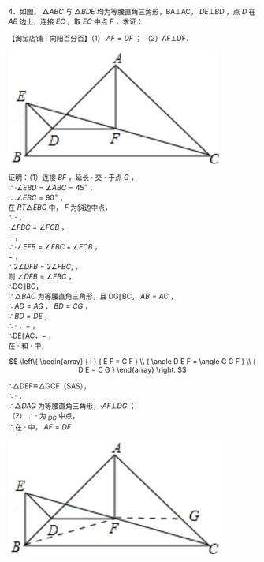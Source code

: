 4．如图， $\triangle A B C$ 与 $\triangle B D E$ 均为等腰直角三角形，BA⊥AC， $D E \bot B D$ ，点 $D$ 在 $A B$ 边上，连接 $E C$ ，取 $E C$ 中点 $F$ ，求证：

【淘宝店铺：向阳百分百】（1） $A F { = } D F$ ； （2）AF⊥DF．

![](<../../qs_image_DB/专题1-1_一网打尽全等三角形模型_·十个模型（解析版）/d6b6152868d4aebd002b96f5c6138ee929704abab1eb09f799661499f3965c54.jpg>)

证明：（1）连接 $B F$ ，延长 $\cdot$ 交 $\cdot$ 于点 $G$ ，  
∵ $\cdot \angle E B D = \angle A B C = 4 5 ^ { \circ }$ ，  
∴ $. \angle E B C { = } 9 0 ^ { \circ }$ ，  
在 $R T \triangle E B C$ 中， $F$ 为斜边中点，  
∴ $\cdot$ ，  
$\cdot \angle F B C = \angle F C B$ ，  
$-$ ，  
∵ $\cdot \angle E F B = \angle F B C + \angle F C B$ ，  
$-$ ，  
$\therefore 2 \angle D F B = 2 \angle F B C ,$ ，  
则 $\angle D F B = \angle F B C$ ，  
∴DG∥BC，  
∵ $\triangle B A C$ 为等腰直角三角形，且 DG∥BC， $A B { = } A C$ ，  
∴ $A D { = } A G$ ， $B D { = } C G$ ，  
∵ $B D { = } D E$ ，  
∴ $\cdot$ ，$-$ ，  
∴DE∥AC，$-$ ，  
在 $\cdot$ 和 $\cdot$ 中，

$$
\left\{ \begin{array} { l } { E F = C F } \\ { \angle D E F = \angle G C F } \\ { D E = C G } \end{array} \right.
$$

∴△DEF≌△GCF（SAS），  
∴ $\cdot$ ，  
∵ $\triangle D A G$ 为等腰直角三角形，$\cdot A F \bot D G$ ；  
（2）∵ $\cdot$ 为 $_ { D G }$ 中点，  
∴在 $\cdot$ 中， $A F { = } D F$

![](<../../qs_image_DB/专题1-1_一网打尽全等三角形模型_·十个模型（解析版）/94735b4a76adebdfce2adbef46404b8d90775aeee5364781ae12fd13987d14b1.jpg>)
